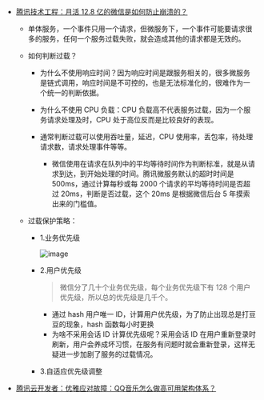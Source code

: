 - [腾讯技术工程：月活 12.8 亿的微信是如何防止崩溃的？](https://cloud.tencent.com/developer/article/2010913)

    - 单体服务，一个事件只用一个请求，但微服务下，一个事件可能要请求很多的服务，任何一个服务过载失败，就会造成其他的请求都是无效的。

    - 如何判断过载？

        - 为什么不使用响应时间？因为响应时间是跟服务相关的，很多微服务是链式调用，响应时间是不可控的，也是无法标准化的，很难作为一个统一的判断依据。

        - 为什么不使用 CPU 负载：CPU 负载高不代表服务过载，因为一个服务请求处理及时，CPU 处于高位反而是比较良好的表现。

        - 通常判断过载可以使用吞吐量，延迟，CPU 使用率，丢包率，待处理请求数，请求处理事件等等。

            - 微信使用在请求在队列中的平均等待时间作为判断标准，就是从请求到达，到开始处理的时间。腾讯微服务默认的超时时间是 500ms，通过计算每秒或每 2000 个请求的平均等待时间是否超过 20ms，判断是否过载，这个 20ms 是根据微信后台 5 年摸索出来的门槛值。

    - 过载保护策略：

        - 1.业务优先级

            ![image](./Pictures/soft-architecture/wechat-priority.avif)

        - 2.用户优先级

            > 微信分了几十个业务优先级，每个业务优先级下有 128 个用户优先级，所以总的优先级是几千个。

            - 通过 hash 用户唯一 ID，计算用户优先级，为了防止出现总是打豆豆的现象，hash 函数每小时更换
            - 为啥不采用会话 ID 计算优先级呢？采用会话 ID 在用户重新登录时刷新，用户会养成坏习惯，在服务有问题时就会重新登录，这样无疑进一步加剧了服务的过载情况。

        - 3.自适应优先级调整

- [腾讯云开发者：优雅应对故障：QQ音乐怎么做高可用架构体系？](https://cloud.tencent.com/developer/article/2206300)
